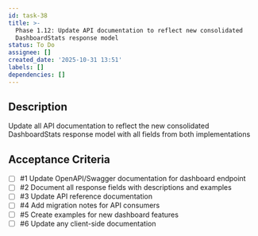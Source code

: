 ```yaml
---
id: task-38
title: >-
  Phase 1.12: Update API documentation to reflect new consolidated
  DashboardStats response model
status: To Do
assignee: []
created_date: '2025-10-31 13:51'
labels: []
dependencies: []
---
```


## Description

<!-- SECTION:DESCRIPTION:BEGIN -->
Update all API documentation to reflect the new consolidated DashboardStats response model with all fields from both implementations
<!-- SECTION:DESCRIPTION:END -->

## Acceptance Criteria
<!-- AC:BEGIN -->
- [ ] #1 Update OpenAPI/Swagger documentation for dashboard endpoint
- [ ] #2 Document all response fields with descriptions and examples
- [ ] #3 Update API reference documentation
- [ ] #4 Add migration notes for API consumers
- [ ] #5 Create examples for new dashboard features
- [ ] #6 Update any client-side documentation
<!-- AC:END -->
